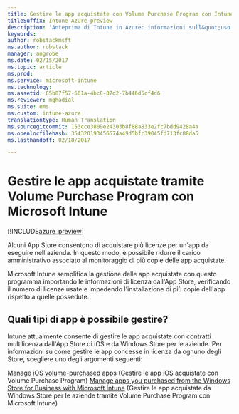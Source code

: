 ```yaml
---
title: Gestire le app acquistate con Volume Purchase Program con Intune
titleSuffix: Intune Azure preview
description: 'Anteprima di Intune in Azure: informazioni sull&quot;uso di Intune per gestire e monitorare l&quot;uso di app acquistate con Volume Purchase Program dagli store.'
keywords: 
author: robstackmsft
ms.author: robstack
manager: angrobe
ms.date: 02/15/2017
ms.topic: article
ms.prod: 
ms.service: microsoft-intune
ms.technology: 
ms.assetid: 85b07f57-661a-4bc8-87d2-7b446d5cf4d6
ms.reviewer: mghadial
ms.suite: ems
ms.custom: intune-azure
translationtype: Human Translation
ms.sourcegitcommit: 153cce3809e24303b8f88a833e2fc7bdd9428a4a
ms.openlocfilehash: 354320193456574a49d5bfc39045fd713fc88da5
ms.lasthandoff: 02/18/2017

---
```


# <a name="manage-volume-purchased-apps-with-micrsoft-intune"></a>Gestire le app acquistate tramite Volume Purchase Program con Microsoft Intune

[!INCLUDE[azure_preview](../includes/azure_preview.md)]

Alcuni App Store consentono di acquistare più licenze per un'app da eseguire nell'azienda. In questo modo, è possibile ridurre il carico amministrativo associato al monitoraggio di più copie delle app acquistate.

Microsoft Intune semplifica la gestione delle app acquistate con questo programma importando le informazioni di licenza dall'App Store, verificando il numero di licenze usate e impedendo l'installazione di più copie dell'app rispetto a quelle possedute.

## <a name="which-types-of-apps-can-you-manage"></a>Quali tipi di app è possibile gestire?

Intune attualmente consente di gestire le app acquistate con contratti multilicenza dall'App Store di iOS e da Windows Store per le aziende. Per informazioni su come gestire le app concesse in licenza da ognuno degli Store, scegliere uno degli argomenti seguenti:

[Manage iOS volume-purchased apps](ios-vpp-apps.md) (Gestire le app iOS acquistate con Volume Purchase Program)
[Manage apps you purchased from the Windows Store for Business with Microsoft Intune](wsfb-apps.md) (Gestire le app acquistate da Windows Store per le aziende tramite Volume Purchase Program con Microsoft Intune)

